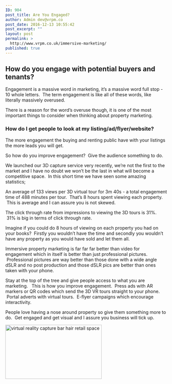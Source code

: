 ```yaml
---
ID: 904
post_title: Are You Engaged?
author: Admin dev@vrpm.co
post_date: 2016-12-13 10:55:42
post_excerpt: ""
layout: post
permalink: >
  http://www.vrpm.co.uk/immersive-marketing/
published: true
---
```

<h2>How do you engage with potential buyers and tenants?</h2>
Engagement is a massive word in marketing, it’s a massive word full stop - 10 whole letters.  The term engagement is like all of these words, like literally massively overused.

There is a reason for the word’s overuse though, it is one of the most important things to consider when thinking about property marketing.
<h3>How do I get people to look at my listing/ad/flyer/website?</h3>
The more engagement the buying and renting public have with your listings the more leads you will get.

So how do you improve engagement?  Give the audience something to do.

We launched our 3D capture service very recently, we’re not the first to the market and I have no doubt we won’t be the last in what will become a competitive space.  In this short time we have seen some amazing statistics;

An average of 133 views per 3D virtual tour for 3m 40s - a total engagement time of 488 minutes per tour.  That’s 8 hours spent viewing each property.  This is average and I can assure you is not skewed.

The click through rate from impressions to viewing the 3D tours is 31%.  31% is big in terms of click through rate.

Imagine if you could do 8 hours of viewing on each property you had on your books?  Firstly you wouldn’t have the time and secondly you wouldn’t have any property as you would have sold and let them all.

Immersive property marketing is far far far better than video for engagement which in itself is better than just professional pictures.  Professional pictures are way better than those done with a wide angle dSLR and no post production and those dSLR pics are better than ones taken with your phone.

Stay at the top of the tree and give people access to what you are marketing.   This is how you improve engagement.  Press ads with AR markers or QR codes which send the 3D VR tours straight to your phone.  Portal adverts with virtual tours.  E-flyer campaigns which encourage interactivity.

People love having a nose around property so give them something more to do.  Get engaged and get visual and I assure you business will tick up.

<a href="http://www.vrpm.co.uk/work/bar-hair-3d-virtual-reality-tour/"><img class="alignnone size-medium wp-image-898" src="http://www.vrpm.co.uk/wp-content/uploads/2016/12/bar-hair-300x169.jpg" alt="virtual reality capture bar hair retail space" width="300" height="169" /></a>